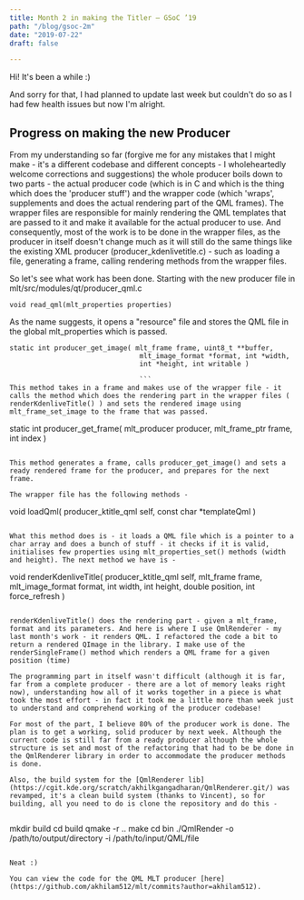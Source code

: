 ```yaml
---
title: Month 2 in making the Titler – GSoC ’19
path: "/blog/gsoc-2m"
date: "2019-07-22"
draft: false

---
```



Hi! It's been a while :)

And sorry for that, I had planned to update last week but couldn't do so as I had few health issues but now I'm alright.

## Progress on making the new Producer 

From my understanding so far (forgive me for any mistakes that I might make - it's a different codebase and different concepts - I wholeheartedly welcome corrections and suggestions) the whole producer boils down to two parts - the actual producer code (which is in C and which is the thing which does the 'producer stuff') and the wrapper code (which 'wraps', supplements and does the actual rendering part of the QML frames). The wrapper files are responsible for mainly rendering the QML templates that are passed to it and make it available for the actual producer to use. And consequently, most of the work is to be done in the wrapper files, as the producer in itself doesn't change much as it will still do the same things like the existing XML producer (producer_kdenlivetitle.c) - such as loading a file, generating a frame, calling rendering methods from the wrapper files.

So let's see what work has been done. Starting with the new producer file in mlt/src/modules/qt/producer_qml.c

` void read_qml(mlt_properties properties) `

As the name suggests, it opens a "resource" file and stores the QML file in the global mlt_properties which is passed.

```
static int producer_get_image( mlt_frame frame, uint8_t **buffer, 
                                mlt_image_format *format, int *width, 
                                int *height, int writable )

                                ```
This method takes in a frame and makes use of the wrapper file - it calls the method which does the rendering part in the wrapper files ( renderKdenliveTitle() ) and sets the rendered image using mlt_frame_set_image to the frame that was passed.

```
static int producer_get_frame( mlt_producer producer, mlt_frame_ptr frame, 
                               int index )
```

This method generates a frame, calls producer_get_image() and sets a ready rendered frame for the producer, and prepares for the next frame.

The wrapper file has the following methods -

```
void loadQml( producer_ktitle_qml self, const char *templateQml )
```

What this method does is - it loads a QML file which is a pointer to a char array and does a bunch of stuff - it checks if it is valid, initialises few properties using mlt_properties_set() methods (width and height). The next method we have is -

```
void renderKdenliveTitle( producer_ktitle_qml self, mlt_frame frame, 
                          mlt_image_format format, int width, int height, 
                          double position, int force_refresh )
```

renderKdenliveTitle() does the rendering part - given a mlt_frame, format and its parameters. And here is where I use QmlRenderer - my last month's work - it renders QML. I refactored the code a bit to return a rendered QImage in the library. I make use of the renderSingleFrame() method which renders a QML frame for a given position (time)

The programming part in itself wasn't difficult (although it is far, far from a complete producer - there are a lot of memory leaks right now), understanding how all of it works together in a piece is what took the most effort - in fact it took me a little more than week just to understand and comprehend working of the producer codebase!

For most of the part, I believe 80% of the producer work is done. The plan is to get a working, solid producer by next week. Although the current code is still far from a ready producer although the whole structure is set and most of the refactoring that had to be be done in the QmlRenderer library in order to accommodate the producer methods is done.

Also, the build system for the [QmlRenderer lib](https://cgit.kde.org/scratch/akhilkgangadharan/QmlRenderer.git/) was revamped, it's a clean build system (thanks to Vincent), so for building, all you need to do is clone the repository and do this -


```
mkdir build
cd build
qmake -r ..
make 
cd bin
./QmlRender -o /path/to/output/directory -i /path/to/input/QML/file
```

Neat :)

You can view the code for the QML MLT producer [here](https://github.com/akhilam512/mlt/commits?author=akhilam512).

